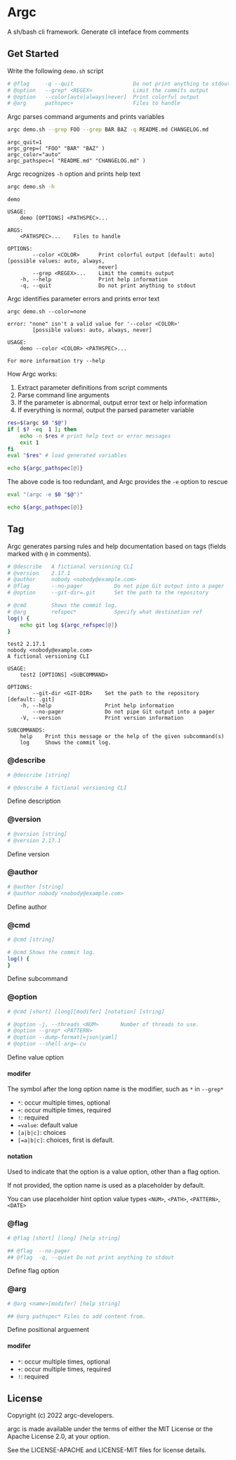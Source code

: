 # Argc

A sh/bash cli framework. Generate cli inteface from comments

## Get Started

Write the following `demo.sh` script

```sh
# @flag     -q --quit                   Do not print anything to stdout
# @option   --grep* <REGEX>             Limit the commits output
# @option   --color[auto|always|never]  Print colorful output 
# @arg      pathspec+                   Files to handle
```

Argc parses command arguments and prints variables

```sh
argc demo.sh --grep FOO --grep BAR BAZ -q README.md CHANGELOG.md
```

```
argc_quit=1
argc_grep=( "FOO" "BAR" "BAZ" )
argc_color="auto"
argc_pathspec=( "README.md" "CHANGELOG.md" )
```

Argc recognizes `-h` option and prints help text


```sh
argc demo.sh -h
```

```
demo 

USAGE:
    demo [OPTIONS] <PATHSPEC>...

ARGS:
    <PATHSPEC>...    Files to handle

OPTIONS:
        --color <COLOR>      Print colorful output [default: auto] [possible values: auto, always,
                             never]
        --grep <REGEX>...    Limit the commits output
    -h, --help               Print help information
    -q, --quit               Do not print anything to stdout
```

Argc identifies parameter errors and prints error text

```
argc demo.sh --color=none
```

```
error: "none" isn't a valid value for '--color <COLOR>'
        [possible values: auto, always, never]

USAGE:
    demo --color <COLOR> <PATHSPEC>...

For more information try --help

```

How Argc works:

1. Extract parameter definitions from script comments
2. Parse command line arguments
3. If the parameter is abnormal, output error text or help information
4. If everything is normal, output the parsed parameter variable


```sh
res=$(argc $0 "$@")
if [ $? -eq  1 ]; then
    echo -n $res # print help text or error messages
    exit 1
fi
eval "$res" # load generated variables

echo ${argc_pathspec[@]}
```

The above code is too redundant, and Argc provides the `-e` option to rescue


```sh
eval "(argc -e $0 "$@")"

echo ${argc_pathspec[@]}
```

## Tag


Argc generates parsing rules and help documentation based on tags (fields marked with `@` in comments).

```sh
# @describe   A fictional versioning CLI
# @version    2.17.1 
# @author     nobody <nobody@example.com>
# @flag       --no-pager          Do not pipe Git output into a pager
# @option     --git-dir=.git      Set the path to the repository

# @cmd        Shows the commit log.
# @arg        refspec*            Specify what destination ref
log() {
    echo git log ${argc_refspec[@]}
}
```

```
test2 2.17.1
nobody <nobody@example.com>
A fictional versioning CLI

USAGE:
    test2 [OPTIONS] <SUBCOMMAND>

OPTIONS:
        --git-dir <GIT-DIR>    Set the path to the repository [default: .git]
    -h, --help                 Print help information
        --no-pager             Do not pipe Git output into a pager
    -V, --version              Print version information

SUBCOMMANDS:
    help    Print this message or the help of the given subcommand(s)
    log     Shows the commit log.
```

### @describe

```sh
# @describe [string]

# @describe A fictional versioning CLI
```

Define description

### @version

```sh
# @version [string]
# @version 2.17.1 
```

Define version


### @author

```sh
# @author [string]
# @author nobody <nobody@example.com>
```

Define author

### @cmd

```sh
# @cmd [string]

# @cmd Shows the commit log.
log() {
}
```
Define subcommand

### @option

```sh
# @cmd [short] [long][modifer] [notation] [string]

# @option -j, --threads <NUM>       Number of threads to use.
# @option --grep* <PATTERN>
# @option --dump-format[=json|yaml]
# @option --shell-arg=-cu 
```

Define value option

#### modifer

The symbol after the long option name is the modifier, such as `*` in `--grep*`

- `*`: occur multiple times, optional
- `+`: occur multiple times, required
- `!`: required
- `=value`: default value
- `[a|b|c]`: choices
- `[=a|b|c]`: choices, first is default.

#### notation

Used to indicate that the option is a value option, other than a flag option.

If not provided, the option name is used as a placeholder by default.

You can use placeholder hint option value types `<NUM>`, `<PATH>`, `<PATTERN>`, `<DATE>`

### @flag

```sh
# @flag [short] [long] [help string]

## @flag  --no-pager
## @flag  -q, --quiet Do not print anything to stdout
```

Define flag option

### @arg

```sh
# @arg <name>[modifer] [help string]

## @arg pathspec* Files to add content from.
```
Define positional arguement

#### modifer

- `*`: occur multiple times, optional
- `+`: occur multiple times, required
- `!`: required

## License

Copyright (c) 2022 argc-developers.

argc is made available under the terms of either the MIT License or the Apache License 2.0, at your option.

See the LICENSE-APACHE and LICENSE-MIT files for license details.